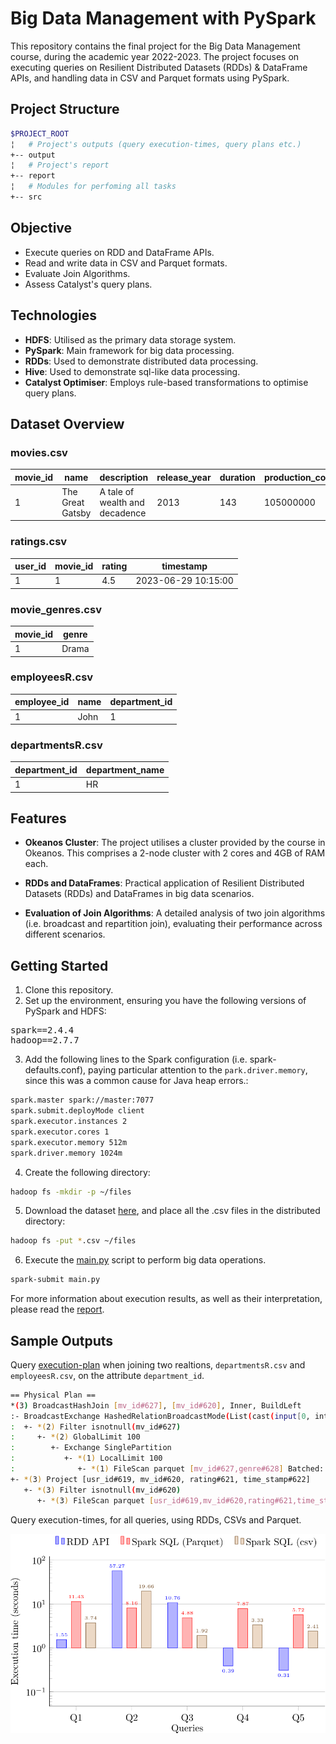 # Big Data Management with PySpark

This repository contains the final project for the Big Data Management course, during the academic year 2022-2023. The project focuses on executing queries on Resilient Distributed Datasets (RDDs) & DataFrame APIs, and handling data in CSV and Parquet formats using PySpark.

## Project Structure

```bash
$PROJECT_ROOT
¦   # Project's outputs (query execution-times, query plans etc.) 
+-- output
¦   # Project's report
+-- report
¦   # Modules for perfoming all tasks 
+-- src
```

## Objective

- Execute queries on RDD and DataFrame APIs.
- Read and write data in CSV and Parquet formats.
- Evaluate Join Algorithms.
- Assess Catalyst's query plans.

## Technologies

- **HDFS**: Utilised as the primary data storage system.
- **PySpark**: Main framework for big data processing.
- **RDDs**: Used to demonstrate distributed data processing.
- **Hive**: Used to demonstrate sql-like data processing.
- **Catalyst Optimiser**: Employs rule-based transformations to optimise query plans.

## Dataset Overview

### movies.csv

| movie_id | name             | description                    | release_year | duration | production_cost | revenue   | popularity |
|----------|------------------|--------------------------------|--------------|----------|-----------------|-----------|------------|
| 1        | The Great Gatsby | A tale of wealth and decadence | 2013         | 143      | 105000000       | 353600000 | 7.3        |

### ratings.csv

| user_id | movie_id | rating | timestamp           |
|---------|----------|--------|---------------------|
| 1       | 1        | 4.5    | 2023-06-29 10:15:00 |

### movie_genres.csv

| movie_id | genre |
|----------|-------|
| 1        | Drama |

### employeesR.csv

| employee_id | name | department_id |
|-------------|------|---------------|
| 1           | John | 1             |

### departmentsR.csv

| department_id | department_name |
|---------------|-----------------|
| 1             | HR              |

## Features

- **Okeanos Cluster**: The project utilises a cluster provided by the course in Okeanos. This comprises a 2-node cluster with 2 cores and 4GB of RAM each.

- **RDDs and DataFrames**: Practical application of Resilient Distributed Datasets (RDDs) and DataFrames in big data scenarios.

- **Evaluation of Join Algorithms**: A detailed analysis of two join algorithms (i.e. broadcast and repartition join), evaluating their performance across different scenarios.

## Getting Started

1. Clone this repository.
2. Set up the environment, ensuring you have the following versions of PySpark and HDFS:
<pre>
spark==2.4.4
hadoop==2.7.7 
</pre>
3. Add the following lines to the Spark configuration (i.e. spark-defaults.conf), paying particular attention to the `park.driver.memory`, since this was a common cause for Java heap errors.:
```bash
spark.master spark://master:7077
spark.submit.deployMode client
spark.executor.instances 2
spark.executor.cores 1
spark.executor.memory 512m
spark.driver.memory 1024m
```
4. Create the following directory:
```bash
hadoop fs -mkdir -p ~/files
```
5. Download the dataset [here](https://www.dropbox.com/s/c10t67glk60wpha/datasets2023.tar.gz?dl=0), and place all the .csv files in the distributed directory:
```bash
hadoop fs -put *.csv ~/files
```
6. Execute the [main.py](./src/main.py) script to perform big data operations.
```bash
spark-submit main.py
```
For more information about execution results, as well as their interpretation, please read the [report](./report/coursework.pdf).

## Sample Outputs

Query [execution-plan](./output/optimised_plan.txt) when joining two realtions, `departmentsR.csv` and `employeesR.csv`, on the attribute `department_id`.
```bash
== Physical Plan ==
*(3) BroadcastHashJoin [mv_id#627], [mv_id#620], Inner, BuildLeft
:- BroadcastExchange HashedRelationBroadcastMode(List(cast(input[0, int, false] as bigint)))
:  +- *(2) Filter isnotnull(mv_id#627)
:     +- *(2) GlobalLimit 100
:        +- Exchange SinglePartition
:           +- *(1) LocalLimit 100
:              +- *(1) FileScan parquet [mv_id#627,genre#628] Batched: true, Format: Parquet, Location: InMemoryFileIndex[hdfs://master:9000/home/user/files/movie_genres.parquet], PartitionFilters: [], PushedFilters: [], ReadSchema: struct<mv_id:int,genre:string>
+- *(3) Project [usr_id#619, mv_id#620, rating#621, time_stamp#622]
   +- *(3) Filter isnotnull(mv_id#620)
      +- *(3) FileScan parquet [usr_id#619,mv_id#620,rating#621,time_stamp#622] Batched: true, Format: Parquet, Location: InMemoryFileIndex[hdfs://master:9000/home/user/files/ratings.parquet], PartitionFilters: [], PushedFilters: [IsNotNull(mv_id)], ReadSchema: struct<usr_id:int,mv_id:int,rating:float,time_stamp:int>
```

Query execution-times, for all queries, using RDDs, CSVs and Parquet.
<p align="center">
  <img src="output/barplot.svg" alt="Image">
</p>
